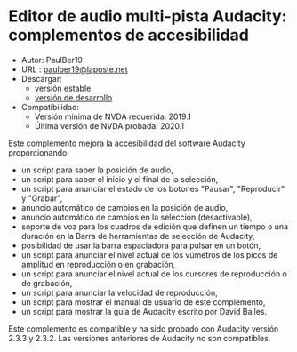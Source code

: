 # Editor de audio multi-pista Audacity: complementos de accesibilidad #
* Autor: PaulBer19
* URL : paulber19@laposte.net
* Descargar:
	* [versión estable][1]
	* [versión de desarrollo][2]
* Compatibilidad:
	* Versión mínima de NVDA requerida: 2019.1
	* Última versión de NVDA probada: 2020.1


Este complemento mejora la accesibilidad del software Audacity proporcionando:

* un script para saber la posición de audio,
* un script para saber el inicio y el final de la selección,
* un script para anunciar el estado de los botones "Pausar", "Reproducir" y "Grabar",
* anuncio automático de cambios en la posición de audio,
* anuncio automático de cambios en la selección (desactivable),
* soporte de voz para los cuadros de edición que definen un tiempo o una duración en la Barra de herramientas de selección de Audacity,
* posibilidad de usar la barra espaciadora para pulsar en un botón,
* un script para anunciar el nivel actual de los vúmetros de los picos de amplitud en reproducción o en grabación,
* un script para anunciar el nivel actual  de los cursores de reproducción o de grabación,
* un script para anunciar la velocidad de reproducción,
* un script para mostrar el manual de usuario de este complemento,
* un script para mostrar la guía de Audacity escrito por David Bailes.


Este complemento es compatible y ha sido probado con Audacity versión 2.3.3 y 2.3.2. Las versiones anteriores de Audacity no son compatibles.

[1]: https://github.com/paulber007/AllMyNVDAAddons/raw/master/audacityAccessEnhancement/audacityAccessEnhancement-1.4.5.nvda-addon
[2]: https://github.com/paulber007/AllMyNVDAAddons/tree/master/audacityAccessEnhancement/dev

